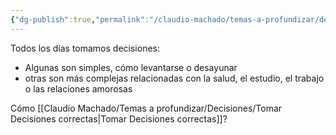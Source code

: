 ```yaml
---
{"dg-publish":true,"permalink":"/claudio-machado/temas-a-profundizar/decisiones/decisiones-cotidianas/"}
---
```


Todos los días tomamos decisiones:
- Algunas son simples, cómo levantarse o desayunar
- otras son más complejas relacionadas con la salud, el estudio, el trabajo o las relaciones amorosas

Cómo [[Claudio Machado/Temas a profundizar/Decisiones/Tomar Decisiones correctas\|Tomar Decisiones correctas]]?